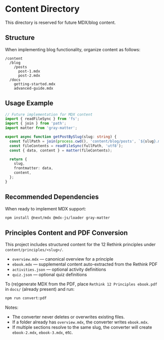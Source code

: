 # Content Directory

This directory is reserved for future MDX/blog content.

## Structure

When implementing blog functionality, organize content as follows:

```
/content
  /blog
    /posts
      post-1.mdx
      post-2.mdx
  /docs
    getting-started.mdx
    advanced-guide.mdx
```

## Usage Example

```typescript
// Future implementation for MDX content
import { readFileSync } from 'fs';
import { join } from 'path';
import matter from 'gray-matter';

export async function getPostBySlug(slug: string) {
  const fullPath = join(process.cwd(), 'content/blog/posts', `${slug}.mdx`);
  const fileContents = readFileSync(fullPath, 'utf8');
  const { data, content } = matter(fileContents);

  return {
    slug,
    frontmatter: data,
    content,
  };
}
```

## Recommended Dependencies

When ready to implement MDX support:

```bash
npm install @next/mdx @mdx-js/loader gray-matter
```

## Principles Content and PDF Conversion

This project includes structured content for the 12 Rethink principles under `content/principles/<slug>/`.

- `overview.mdx` — canonical overview for a principle
- `ebook.mdx` — supplemental content auto-extracted from the Rethink PDF
- `activities.json` — optional activity definitions
- `quiz.json` — optional quiz definitions

To (re)generate MDX from the PDF, place `Rethink 12 Principles ebook.pdf` in `docs/` (already present) and run:

```bash
npm run convert:pdf
```

Notes:

- The converter never deletes or overwrites existing files.
- If a folder already has `overview.mdx`, the converter writes `ebook.mdx`.
- If multiple sections resolve to the same slug, the converter will create `ebook-2.mdx`, `ebook-3.mdx`, etc.

